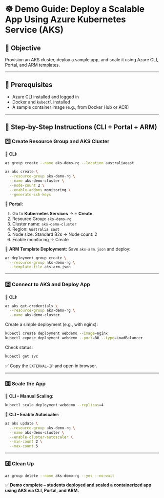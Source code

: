 # ☸️ Demo Guide: Deploy a Scalable App Using Azure Kubernetes Service (AKS)

## 🎯 Objective

Provision an AKS cluster, deploy a sample app, and scale it using Azure CLI, Portal, and ARM templates.

---

## 🧭 Prerequisites

- Azure CLI installed and logged in
- Docker and `kubectl` installed
- A sample container image (e.g., from Docker Hub or ACR)

---

## 👣 Step-by-Step Instructions (CLI + Portal + ARM)

### 1️⃣ Create Resource Group and AKS Cluster

🔸 **CLI:**

```bash
az group create --name aks-demo-rg --location australiaeast

az aks create \
  --resource-group aks-demo-rg \
  --name aks-demo-cluster \
  --node-count 2 \
  --enable-addons monitoring \
  --generate-ssh-keys
```

🔸 **Portal:**

1. Go to **Kubernetes Services** → **+ Create**
2. Resource Group: `aks-demo-rg`
3. Cluster name: `aks-demo-cluster`
4. Region: `Australia East`
5. Node size: Standard B2s → Node count: 2
6. Enable monitoring → Create

🔸 **ARM Template Deployment:** Save `aks-arm.json` and deploy:

```bash
az deployment group create \
  --resource-group aks-demo-rg \
  --template-file aks-arm.json
```

---

### 2️⃣ Connect to AKS and Deploy App

🔸 **CLI:**

```bash
az aks get-credentials \
  --resource-group aks-demo-rg \
  --name aks-demo-cluster
```

Create a simple deployment (e.g., with nginx):

```bash
kubectl create deployment webdemo --image=nginx
kubectl expose deployment webdemo --port=80 --type=LoadBalancer
```

Check status:

```bash
kubectl get svc
```

✅ Copy the `EXTERNAL-IP` and open in browser.

---

### 3️⃣ Scale the App

🔸 **CLI – Manual Scaling:**

```bash
kubectl scale deployment webdemo --replicas=4
```

🔸 **CLI – Enable Autoscaler:**

```bash
az aks update \
  --resource-group aks-demo-rg \
  --name aks-demo-cluster \
  --enable-cluster-autoscaler \
  --min-count 2 \
  --max-count 5
```

---

### 4️⃣ Clean Up

```bash
az group delete --name aks-demo-rg --yes --no-wait
```

✅ **Demo complete – students deployed and scaled a containerized app using AKS via CLI, Portal, and ARM.**

